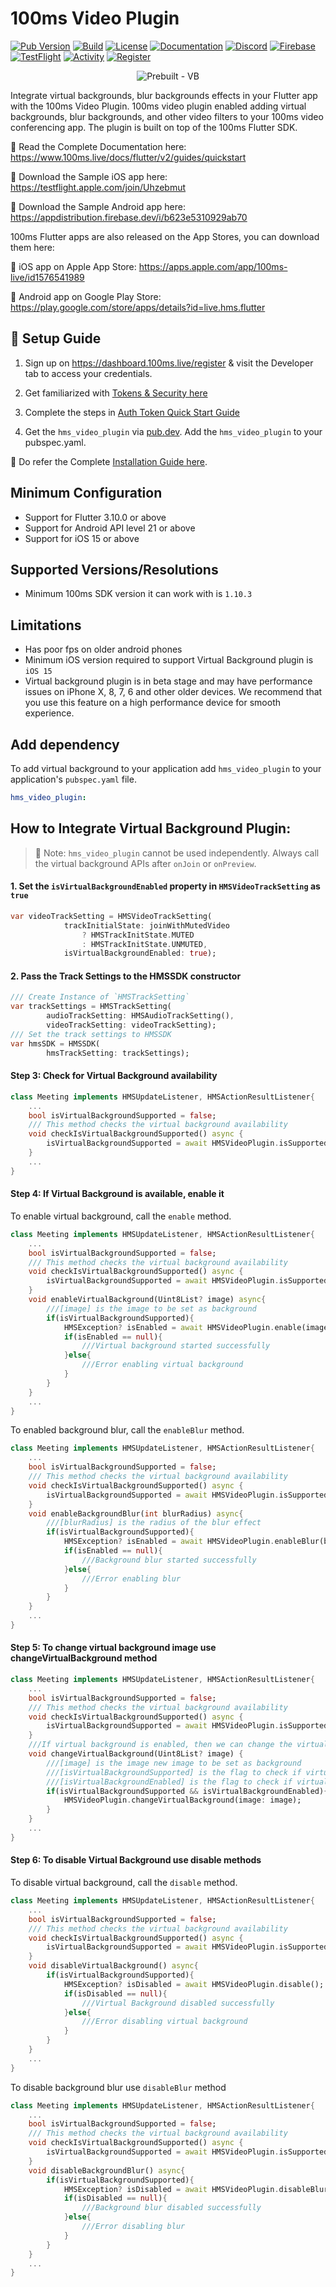 # 100ms Video Plugin

[![Pub Version](https://img.shields.io/pub/v/hms_video_plugin)](https://pub.dev/packages/hms_video_plugin)
[![Build](https://github.com/100mslive/100ms-flutter/actions/workflows/build.yml/badge.svg?branch=develop)](https://github.com/100mslive/100ms-flutter/actions/workflows/build.yml)
[![License](https://img.shields.io/github/license/100mslive/100ms-flutter)](https://www.100ms.live/)
[![Documentation](https://img.shields.io/badge/Read-Documentation-blue)](https://docs.100ms.live/flutter/v2/foundation/basics)
[![Discord](https://img.shields.io/discord/843749923060711464?label=Join%20on%20Discord)](https://100ms.live/discord)
[![Firebase](https://img.shields.io/badge/Download%20Android-Firebase-green)](https://appdistribution.firebase.dev/i/b623e5310929ab70)
[![TestFlight](https://img.shields.io/badge/Download%20iOS-TestFlight-blue)](https://testflight.apple.com/join/Uhzebmut)
[![Activity](https://img.shields.io/github/commit-activity/m/100mslive/100ms-flutter.svg)](https://github.com/100mslive/100ms-flutter/projects?type=classic)
[![Register](https://img.shields.io/badge/Contact-Know%20More-blue)](https://dashboard.100ms.live/register)

<p align="center" width="100%">
<img alt="Prebuilt - VB" src="https://github.com/100mslive/flutter-video-plugin/assets/93931528/b85b5f48-b06c-4b11-b3d6-8639f8cbd1c3">
</p>

Integrate virtual backgrounds, blur backgrounds effects in your Flutter app with the 100ms Video Plugin. 100ms video plugin enabled adding virtual backgrounds, blur backgrounds, and other video filters to your 100ms video conferencing app. The plugin is built on top of the 100ms Flutter SDK.

📖 Read the Complete Documentation here: https://www.100ms.live/docs/flutter/v2/guides/quickstart

📲 Download the Sample iOS app here: <https://testflight.apple.com/join/Uhzebmut>

🤖 Download the Sample Android app here: <https://appdistribution.firebase.dev/i/b623e5310929ab70>

100ms Flutter apps are also released on the App Stores, you can download them here:

📲 iOS app on Apple App Store: <https://apps.apple.com/app/100ms-live/id1576541989>

🤖 Android app on Google Play Store: <https://play.google.com/store/apps/details?id=live.hms.flutter>

## 🚂 Setup Guide

1. Sign up on <https://dashboard.100ms.live/register> & visit the Developer tab to access your credentials.

2. Get familiarized with [Tokens & Security here](https://www.100ms.live/docs/flutter/v2/foundation/security-and-tokens)

3. Complete the steps in [Auth Token Quick Start Guide](https://www.100ms.live/docs/flutter/v2/guides/token)

4. Get the `hms_video_plugin` via [pub.dev](https://pub.dev/packages/hms_video_plugin). Add the `hms_video_plugin` to your pubspec.yaml.

📖 Do refer the Complete [Installation Guide here](https://www.100ms.live/docs/flutter/v2/features/integration).

## Minimum Configuration

- Support for Flutter 3.10.0 or above
- Support for Android API level 21 or above
- Support for iOS 15 or above

## Supported Versions/Resolutions

-   Minimum 100ms SDK version it can work with is `1.10.3`

## Limitations

- Has poor fps on older android phones
- Minimum iOS version required to support Virtual Background plugin is `iOS 15`
- Virtual background plugin is in beta stage and may have performance issues on iPhone X, 8, 7, 6 and other older devices. We recommend that you use this feature on a high performance device for smooth experience.

## Add dependency

To add virtual background to your application add `hms_video_plugin` to your application's `pubspec.yaml` file.

```yaml
hms_video_plugin:
```

## How to Integrate Virtual Background Plugin:

> 🔑 Note: `hms_video_plugin` cannot be used independently. Always call the virtual background APIs after `onJoin` or `onPreview`.

#### 1. Set the `isVirtualBackgroundEnabled` property in `HMSVideoTrackSetting` as `true`


```dart
var videoTrackSetting = HMSVideoTrackSetting(
            trackInitialState: joinWithMutedVideo
                ? HMSTrackInitState.MUTED
                : HMSTrackInitState.UNMUTED,
            isVirtualBackgroundEnabled: true);
```

#### 2. Pass the Track Settings to the HMSSDK constructor

```dart
/// Create Instance of `HMSTrackSetting`
var trackSettings = HMSTrackSetting(
        audioTrackSetting: HMSAudioTrackSetting(),
        videoTrackSetting: videoTrackSetting);
/// Set the track settings to HMSSDK
var hmsSDK = HMSSDK(
        hmsTrackSetting: trackSettings);
```

#### Step 3: Check for Virtual Background availability

```dart
class Meeting implements HMSUpdateListener, HMSActionResultListener{
    ...
    bool isVirtualBackgroundSupported = false;
    /// This method checks the virtual background availability
    void checkIsVirtualBackgroundSupported() async {
        isVirtualBackgroundSupported = await HMSVideoPlugin.isSupported();
    }
    ...
}
```

#### Step 4: If Virtual Background is available, enable it

To enable virtual background, call the `enable` method.

```dart
class Meeting implements HMSUpdateListener, HMSActionResultListener{
    ...
    bool isVirtualBackgroundSupported = false;
    /// This method checks the virtual background availability
    void checkIsVirtualBackgroundSupported() async {
        isVirtualBackgroundSupported = await HMSVideoPlugin.isSupported();
    }
    void enableVirtualBackground(Uint8List? image) async{
        ///[image] is the image to be set as background
        if(isVirtualBackgroundSupported){
            HMSException? isEnabled = await HMSVideoPlugin.enable(image: image);
            if(isEnabled == null){
                ///Virtual background started successfully
            }else{
                ///Error enabling virtual background
            }
        }
    }
    ...
}
```

To enabled background blur, call the `enableBlur` method.

```dart
class Meeting implements HMSUpdateListener, HMSActionResultListener{
    ...
    bool isVirtualBackgroundSupported = false;
    /// This method checks the virtual background availability
    void checkIsVirtualBackgroundSupported() async {
        isVirtualBackgroundSupported = await HMSVideoPlugin.isSupported();
    }
    void enableBackgroundBlur(int blurRadius) async{
        ///[blurRadius] is the radius of the blur effect
        if(isVirtualBackgroundSupported){
            HMSException? isEnabled = await HMSVideoPlugin.enableBlur(blurRadius: blurRadius);
            if(isEnabled == null){
                ///Background blur started successfully
            }else{
                ///Error enabling blur
            }
        }
    }
    ...
}
```

#### Step 5: To change virtual background image use changeVirtualBackground method

```dart
class Meeting implements HMSUpdateListener, HMSActionResultListener{
    ...
    bool isVirtualBackgroundSupported = false;
    /// This method checks the virtual background availability
    void checkIsVirtualBackgroundSupported() async {
        isVirtualBackgroundSupported = await HMSVideoPlugin.isSupported();
    }
    ///If virtual background is enabled, then we can change the virtual background image
    void changeVirtualBackground(Uint8List? image) {
        ///[image] is the image new image to be set as background
        ///[isVirtualBackgroundSupported] is the flag to check if virtual background is supported
        ///[isVirtualBackgroundEnabled] is the flag to check if virtual background is enabled
        if(isVirtualBackgroundSupported && isVirtualBackgroundEnabled){
            HMSVideoPlugin.changeVirtualBackground(image: image);
        }
    }
    ...
}
```

#### Step 6: To disable Virtual Background use disable methods

To disable virtual background, call the `disable` method.

```dart
class Meeting implements HMSUpdateListener, HMSActionResultListener{
    ...
    bool isVirtualBackgroundSupported = false;
    /// This method checks the virtual background availability
    void checkIsVirtualBackgroundSupported() async {
        isVirtualBackgroundSupported = await HMSVideoPlugin.isSupported();
    }
    void disableVirtualBackground() async{
        if(isVirtualBackgroundSupported){
            HMSException? isDisabled = await HMSVideoPlugin.disable();
            if(isDisabled == null){
                ///Virtual Background disabled successfully
            }else{
                ///Error disabling virtual background
            }
        }
    }
    ...
}
```

To disable background blur use `disableBlur` method

```dart
class Meeting implements HMSUpdateListener, HMSActionResultListener{
    ...
    bool isVirtualBackgroundSupported = false;
    /// This method checks the virtual background availability
    void checkIsVirtualBackgroundSupported() async {
        isVirtualBackgroundSupported = await HMSVideoPlugin.isSupported();
    }
    void disableBackgroundBlur() async{
        if(isVirtualBackgroundSupported){
            HMSException? isDisabled = await HMSVideoPlugin.disableBlur();
            if(isDisabled == null){
                ///Background blur disabled successfully
            }else{
                ///Error disabling blur
            }
        }
    }
    ...
}
```